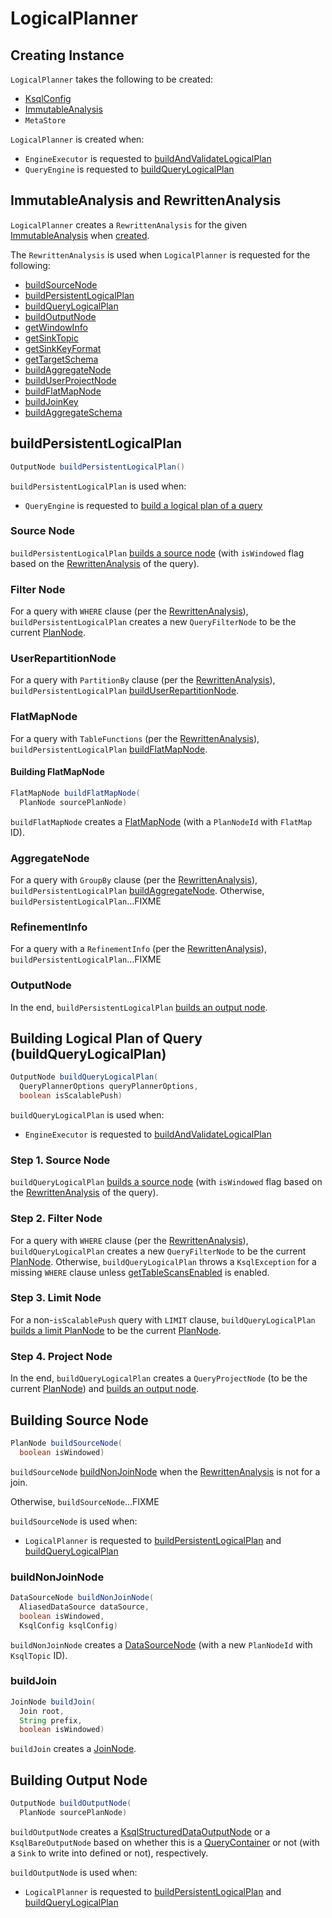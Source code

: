 # LogicalPlanner

## Creating Instance

`LogicalPlanner` takes the following to be created:

* <span id="ksqlConfig"> [KsqlConfig](../KsqlConfig.md)
* [ImmutableAnalysis](#analysis)
* <span id="metaStore"> `MetaStore`

`LogicalPlanner` is created when:

* `EngineExecutor` is requested to [buildAndValidateLogicalPlan](../EngineExecutor.md#buildAndValidateLogicalPlan)
* `QueryEngine` is requested to [buildQueryLogicalPlan](../QueryEngine.md#buildQueryLogicalPlan)

## <span id="analysis"> ImmutableAnalysis and RewrittenAnalysis

`LogicalPlanner` creates a `RewrittenAnalysis` for the given [ImmutableAnalysis](../ImmutableAnalysis.md) when [created](#creating-instance).

The `RewrittenAnalysis` is used when `LogicalPlanner` is requested for the following:

* [buildSourceNode](#buildSourceNode)
* [buildPersistentLogicalPlan](#buildPersistentLogicalPlan)
* [buildQueryLogicalPlan](#buildQueryLogicalPlan)
* [buildOutputNode](#buildOutputNode)
* [getWindowInfo](#getWindowInfo)
* [getSinkTopic](#getSinkTopic)
* [getSinkKeyFormat](#getSinkKeyFormat)
* [getTargetSchema](#getTargetSchema)
* [buildAggregateNode](#buildAggregateNode)
* [buildUserProjectNode](#buildUserProjectNode)
* [buildFlatMapNode](#buildFlatMapNode)
* [buildJoinKey](#buildJoinKey)
* [buildAggregateSchema](#buildAggregateSchema)

## <span id="buildPersistentLogicalPlan"> buildPersistentLogicalPlan

```java
OutputNode buildPersistentLogicalPlan()
```

`buildPersistentLogicalPlan` is used when:

* `QueryEngine` is requested to [build a logical plan of a query](../QueryEngine.md#buildQueryLogicalPlan)

### <span id="buildPersistentLogicalPlan-source"> Source Node

`buildPersistentLogicalPlan` [builds a source node](#buildSourceNode) (with `isWindowed` flag based on the [RewrittenAnalysis](#analysis) of the query).

### <span id="buildPersistentLogicalPlan-where"> Filter Node

For a query with `WHERE` clause (per the [RewrittenAnalysis](#analysis)), `buildPersistentLogicalPlan` creates a new `QueryFilterNode` to be the current [PlanNode](PlanNode.md).

### <span id="buildPersistentLogicalPlan-partitionBy"> UserRepartitionNode

For a query with `PartitionBy` clause (per the [RewrittenAnalysis](#analysis)), `buildPersistentLogicalPlan` [buildUserRepartitionNode](#buildUserRepartitionNode).

### <span id="buildPersistentLogicalPlan-tableFunctions"> FlatMapNode

For a query with `TableFunctions` (per the [RewrittenAnalysis](#analysis)), `buildPersistentLogicalPlan` [buildFlatMapNode](#buildFlatMapNode).

#### <span id="buildFlatMapNode"> Building FlatMapNode

```java
FlatMapNode buildFlatMapNode(
  PlanNode sourcePlanNode)
```

`buildFlatMapNode` creates a [FlatMapNode](FlatMapNode.md) (with a `PlanNodeId` with `FlatMap` ID).

### <span id="buildPersistentLogicalPlan-groupBy"> AggregateNode

For a query with `GroupBy` clause (per the [RewrittenAnalysis](#analysis)), `buildPersistentLogicalPlan` [buildAggregateNode](#buildAggregateNode). Otherwise, `buildPersistentLogicalPlan`...FIXME

### <span id="buildPersistentLogicalPlan-RefinementInfo"> RefinementInfo

For a query with a `RefinementInfo` (per the [RewrittenAnalysis](#analysis)), `buildPersistentLogicalPlan`...FIXME

### <span id="buildPersistentLogicalPlan-OutputNode"> OutputNode

In the end, `buildPersistentLogicalPlan` [builds an output node](#buildOutputNode).

## <span id="buildQueryLogicalPlan"> Building Logical Plan of Query (buildQueryLogicalPlan)

```java
OutputNode buildQueryLogicalPlan(
  QueryPlannerOptions queryPlannerOptions,
  boolean isScalablePush)
```

`buildQueryLogicalPlan` is used when:

* `EngineExecutor` is requested to [buildAndValidateLogicalPlan](../EngineExecutor.md#buildAndValidateLogicalPlan)

### <span id="buildQueryLogicalPlan-source"> Step 1. Source Node

`buildQueryLogicalPlan` [builds a source node](#buildSourceNode) (with `isWindowed` flag based on the [RewrittenAnalysis](#analysis) of the query).

### <span id="buildQueryLogicalPlan-where"> Step 2. Filter Node

For a query with `WHERE` clause (per the [RewrittenAnalysis](#analysis)), `buildQueryLogicalPlan` creates a new `QueryFilterNode` to be the current [PlanNode](PlanNode.md). Otherwise, `buildQueryLogicalPlan` throws a `KsqlException` for a missing `WHERE` clause unless [getTableScansEnabled](QueryPlannerOptions.md#getTableScansEnabled) is enabled.

### <span id="buildQueryLogicalPlan-where"> Step 3. Limit Node

For a non-`isScalablePush` query with `LIMIT` clause, `buildQueryLogicalPlan` [builds a limit PlanNode](#buildLimitNode) to be the current [PlanNode](PlanNode.md).

### <span id="buildQueryLogicalPlan-project"> Step 4. Project Node

In the end, `buildQueryLogicalPlan` creates a `QueryProjectNode` (to be the current [PlanNode](PlanNode.md)) and [builds an output node](#buildOutputNode).

## <span id="buildSourceNode"> Building Source Node

```java
PlanNode buildSourceNode(
  boolean isWindowed)
```

`buildSourceNode` [buildNonJoinNode](#buildNonJoinNode) when the [RewrittenAnalysis](#analysis) is not for a join.

Otherwise, `buildSourceNode`...FIXME

`buildSourceNode` is used when:

* `LogicalPlanner` is requested to [buildPersistentLogicalPlan](#buildPersistentLogicalPlan) and [buildQueryLogicalPlan](#buildQueryLogicalPlan)

### <span id="buildNonJoinNode"> buildNonJoinNode

```java
DataSourceNode buildNonJoinNode(
  AliasedDataSource dataSource,
  boolean isWindowed,
  KsqlConfig ksqlConfig)
```

`buildNonJoinNode` creates a [DataSourceNode](DataSourceNode.md) (with a new `PlanNodeId` with `KsqlTopic` ID).

### <span id="buildJoin"> buildJoin

```java
JoinNode buildJoin(
  Join root,
  String prefix,
  boolean isWindowed)
```

`buildJoin` creates a [JoinNode](JoinNode.md).

## <span id="buildOutputNode"> Building Output Node

```java
OutputNode buildOutputNode(
  PlanNode sourcePlanNode)
```

`buildOutputNode` creates a [KsqlStructuredDataOutputNode](KsqlStructuredDataOutputNode.md) or a `KsqlBareOutputNode` based on whether this is a [QueryContainer](../parser/QueryContainer.md) or not (with a `Sink` to write into defined or not), respectively.

`buildOutputNode` is used when:

* `LogicalPlanner` is requested to [buildPersistentLogicalPlan](#buildPersistentLogicalPlan) and [buildQueryLogicalPlan](#buildQueryLogicalPlan)
